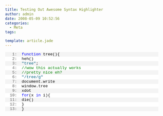 ```yaml
---
title: Testing Out Awesome Syntax Highlighter
author: admin
date: 2008-05-09 10:52:56
categories:
  - Meta
tags: 

template: article.jade
---
```


<div class="csharpcode">   <pre class="alt"><span class="lnum">   1:  </span><span class="kwrd">function</span> tree(){</pre>

  <pre><span class="lnum">   2:  </span>heh()</pre>

  <pre class="alt"><span class="lnum">   3:  </span><span class="str">&quot;tree&quot;</span>;</pre>

  <pre><span class="lnum">   4:  </span><span class="rem">//wow this actually works</span></pre>

  <pre class="alt"><span class="lnum">   5:  </span><span class="rem">//pretty nice eh?</span></pre>

  <pre><span class="lnum">   6:  </span><span class="str">&quot;/tree/g&quot;</span></pre>

  <pre class="alt"><span class="lnum">   7:  </span>document.write</pre>

  <pre><span class="lnum">   8:  </span>window.tree</pre>

  <pre class="alt"><span class="lnum">   9:  </span>xdot</pre>

  <pre><span class="lnum">  10:  </span><span class="kwrd">for</span>(x <span class="kwrd">in</span> i){</pre>

  <pre class="alt"><span class="lnum">  11:  </span>die()</pre>

  <pre><span class="lnum">  12:  </span>}</pre>

  <pre class="alt"><span class="lnum">  13:  </span>}</pre>
</div>
<style type="text/css">
.csharpcode, .csharpcode pre
{
	font-size: small;
	color: black;
	font-family: consolas, "Courier New", courier, monospace;
	background-color: #ffffff;
	/*white-space: pre;*/
}
.csharpcode pre { margin: 0em; }
.csharpcode .rem { color: #008000; }
.csharpcode .kwrd { color: #0000ff; }
.csharpcode .str { color: #006080; }
.csharpcode .op { color: #0000c0; }
.csharpcode .preproc { color: #cc6633; }
.csharpcode .asp { background-color: #ffff00; }
.csharpcode .html { color: #800000; }
.csharpcode .attr { color: #ff0000; }
.csharpcode .alt 
{
	background-color: #f4f4f4;
	width: 100%;
	margin: 0em;
}
.csharpcode .lnum { color: #606060; }</style>
